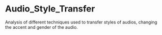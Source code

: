 # Audio_Style_Transfer
Analysis of different techniques used to transfer styles of audios, changing the accent and gender of the audio.
